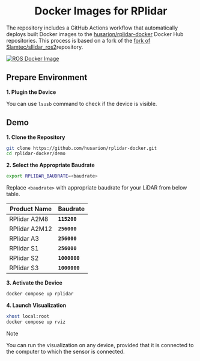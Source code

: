 <h1 align="center">
  Docker Images for RPlidar
</h1>

The repository includes a GitHub Actions workflow that automatically deploys built Docker images to the [husarion/rplidar-docker](https://hub.docker.com/r/husarion/rplidar) Docker Hub repositories. This process is based on a fork of the [fork of Slamtec/sllidar_ros2](https://github.com/Slamtec/sllidar_ros2)repository.

[![ROS Docker Image](https://github.com/husarion/rplidar-docker/actions/workflows/ros-docker-image.yaml/badge.svg)](https://github.com/husarion/rplidar-docker/actions/workflows//ros-docker-image.yaml)


## Prepare Environment

**1. Plugin the Device**

You can use `lsusb` command to check if the device is visible.

## Demo

**1. Clone the Repository**

```bash
git clone https://github.com/husarion/rplidar-docker.git
cd rplidar-docker/demo
```

**2. Select the Appropriate Baudrate**

```bash
export RPLIDAR_BAUDRATE=<baudrate>
```

Replace `<baudrate>` with appropriate baudrate for your LiDAR from below table.

| **Product Name** | **Baudrate**  |
| ---------------- | ------------- |
| RPlidar A2M8     | **`115200`**  |
| RPlidar A2M12    | **`256000`**  |
| RPlidar A3       | **`256000`**  |
| RPlidar S1       | **`256000`**  |
| RPlidar S2       | **`1000000`** |
| RPlidar S3       | **`1000000`** |

**3. Activate the Device**

```bash
docker compose up rplidar
```

**4. Launch Visualization**

```bash
xhost local:root
docker compose up rviz
```

> [!NOTE]
> You can run the visualization on any device, provided that it is connected to the computer to which the sensor is connected.

